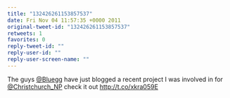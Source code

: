 ```yaml
---
title: "132426261153857537"
date: Fri Nov 04 11:57:35 +0000 2011
original-tweet-id: "132426261153857537"
retweets: 1
favorites: 0
reply-tweet-id: ""
reply-user-id: ""
reply-user-screen-name: ""
---
```

The guys <a href="https://twitter.com/Bluegg">@Bluegg</a> have just blogged a recent project I was involved in for <a href="https://twitter.com/Christchurch_NP">@Christchurch_NP</a> check it out http://t.co/xkra059E
